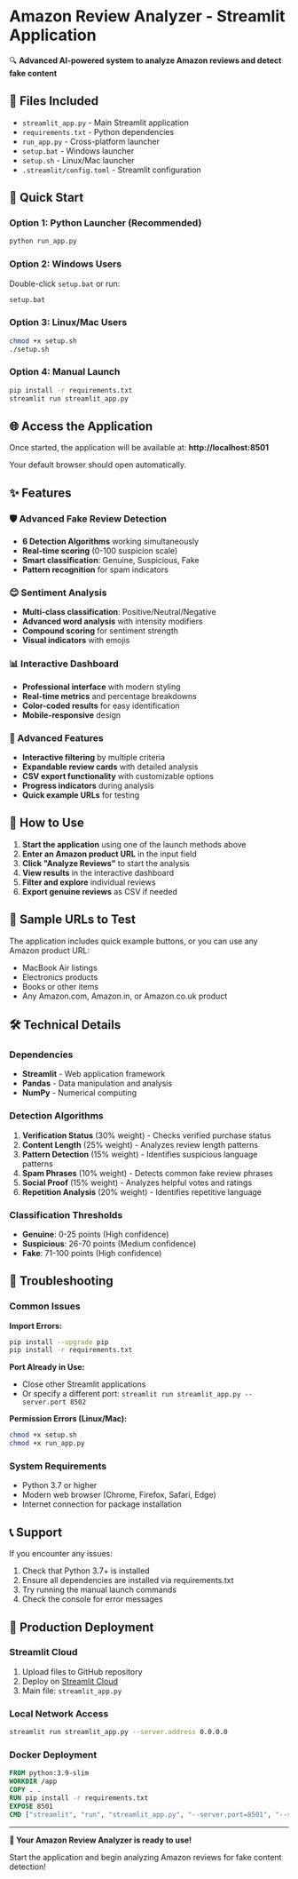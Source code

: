 # Amazon Review Analyzer - Streamlit Application

🔍 **Advanced AI-powered system to analyze Amazon reviews and detect fake content**

## 📁 Files Included

- `streamlit_app.py` - Main Streamlit application
- `requirements.txt` - Python dependencies  
- `run_app.py` - Cross-platform launcher
- `setup.bat` - Windows launcher
- `setup.sh` - Linux/Mac launcher
- `.streamlit/config.toml` - Streamlit configuration

## 🚀 Quick Start

### Option 1: Python Launcher (Recommended)
```bash
python run_app.py
```

### Option 2: Windows Users
Double-click `setup.bat` or run:
```cmd
setup.bat
```

### Option 3: Linux/Mac Users
```bash
chmod +x setup.sh
./setup.sh
```

### Option 4: Manual Launch
```bash
pip install -r requirements.txt
streamlit run streamlit_app.py
```

## 🌐 Access the Application

Once started, the application will be available at:
**http://localhost:8501**

Your default browser should open automatically.

## ✨ Features

### 🛡️ Advanced Fake Review Detection
- **6 Detection Algorithms** working simultaneously
- **Real-time scoring** (0-100 suspicion scale)
- **Smart classification**: Genuine, Suspicious, Fake
- **Pattern recognition** for spam indicators

### 😊 Sentiment Analysis
- **Multi-class classification**: Positive/Neutral/Negative  
- **Advanced word analysis** with intensity modifiers
- **Compound scoring** for sentiment strength
- **Visual indicators** with emojis

### 📊 Interactive Dashboard
- **Professional interface** with modern styling
- **Real-time metrics** and percentage breakdowns
- **Color-coded results** for easy identification
- **Mobile-responsive** design

### 🎯 Advanced Features
- **Interactive filtering** by multiple criteria
- **Expandable review cards** with detailed analysis
- **CSV export functionality** with customizable options
- **Progress indicators** during analysis
- **Quick example URLs** for testing

## 🔧 How to Use

1. **Start the application** using one of the launch methods above
2. **Enter an Amazon product URL** in the input field
3. **Click "Analyze Reviews"** to start the analysis
4. **View results** in the interactive dashboard
5. **Filter and explore** individual reviews
6. **Export genuine reviews** as CSV if needed

## 📱 Sample URLs to Test

The application includes quick example buttons, or you can use any Amazon product URL:
- MacBook Air listings
- Electronics products  
- Books or other items
- Any Amazon.com, Amazon.in, or Amazon.co.uk product

## 🛠️ Technical Details

### Dependencies
- **Streamlit** - Web application framework
- **Pandas** - Data manipulation and analysis
- **NumPy** - Numerical computing

### Detection Algorithms
1. **Verification Status** (30% weight) - Checks verified purchase status
2. **Content Length** (25% weight) - Analyzes review length patterns
3. **Pattern Detection** (15% weight) - Identifies suspicious language patterns
4. **Spam Phrases** (10% weight) - Detects common fake review phrases
5. **Social Proof** (15% weight) - Analyzes helpful votes and ratings
6. **Repetition Analysis** (20% weight) - Identifies repetitive language

### Classification Thresholds
- **Genuine**: 0-25 points (High confidence)
- **Suspicious**: 26-70 points (Medium confidence)  
- **Fake**: 71-100 points (High confidence)

## 🚨 Troubleshooting

### Common Issues

**Import Errors:**
```bash
pip install --upgrade pip
pip install -r requirements.txt
```

**Port Already in Use:**
- Close other Streamlit applications
- Or specify a different port: `streamlit run streamlit_app.py --server.port 8502`

**Permission Errors (Linux/Mac):**
```bash
chmod +x setup.sh
chmod +x run_app.py
```

### System Requirements
- Python 3.7 or higher
- Modern web browser (Chrome, Firefox, Safari, Edge)
- Internet connection for package installation

## 📞 Support

If you encounter any issues:
1. Check that Python 3.7+ is installed
2. Ensure all dependencies are installed via requirements.txt
3. Try running the manual launch commands
4. Check the console for error messages

## 🎯 Production Deployment

### Streamlit Cloud
1. Upload files to GitHub repository
2. Deploy on [Streamlit Cloud](https://share.streamlit.io/)
3. Main file: `streamlit_app.py`

### Local Network Access
```bash
streamlit run streamlit_app.py --server.address 0.0.0.0
```

### Docker Deployment
```dockerfile
FROM python:3.9-slim
WORKDIR /app
COPY . .
RUN pip install -r requirements.txt
EXPOSE 8501
CMD ["streamlit", "run", "streamlit_app.py", "--server.port=8501", "--server.address=0.0.0.0"]
```

---

**🎉 Your Amazon Review Analyzer is ready to use!**

Start the application and begin analyzing Amazon reviews for fake content detection!
